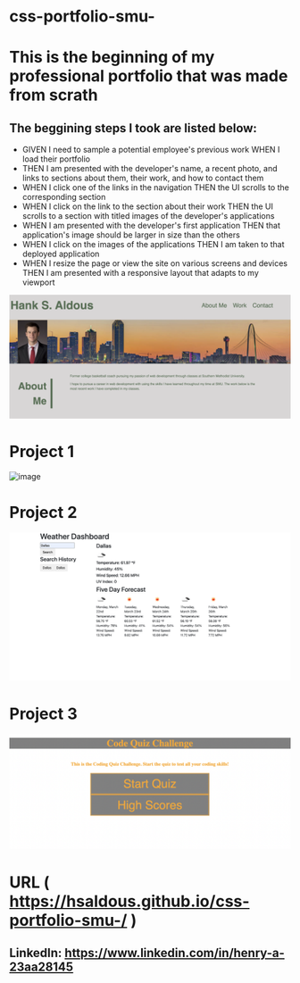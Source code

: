 # css-portfolio-smu-

# This is the beginning of my professional portfolio that was made from scrath

## The beggining steps I took are listed below:

  * GIVEN I need to sample a potential employee's previous work
    WHEN I load their portfolio
   * THEN I am presented with the developer's name, a recent photo, and links to sections  about them, their work, and how to contact them
  * WHEN I click one of the links in the navigation
   THEN the UI scrolls to the corresponding section
  * WHEN I click on the link to the section about their work
   THEN the UI scrolls to a section with titled images of the developer's applications
  * WHEN I am presented with the developer's first application
   THEN that application's image should be larger in size than the others
  * WHEN I click on the images of the applications
   THEN I am taken to that deployed application
  * WHEN I resize the page or view the site on various screens and devices
   THEN I am presented with a responsive layout that adapts to my viewport

![image](https://github.com/hsaldous/css-portfolio-smu-/blob/main/assets/images/portfolio%20screenshot.png?raw=true)

# Project 1
![image](https://github.com/hsaldous/css-portfolio-smu-/blob/main/assets/images/weatherFlix.png?raw=true)

# Project 2
![image](https://github.com/hsaldous/css-portfolio-smu-/blob/main/assets/images/Screen%20Shot%202021-03-21%20at%209.41.38%20PM.png?raw=true)

# Project 3
![image](https://github.com/hsaldous/css-portfolio-smu-/blob/main/assets/images/codeQuiz.png?raw=true)


 # URL ( https://hsaldous.github.io/css-portfolio-smu-/ )
 
 ## LinkedIn: https://www.linkedin.com/in/henry-a-23aa28145
 
